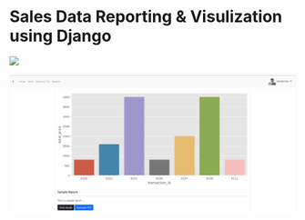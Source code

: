 # Sales Data Reporting & Visulization using Django

![](https://img.shields.io/badge/left-right-f39f37)

![This is an image](https://github.com/princexoleo/Generate_and_visulaize_sales_data/blob/main/img_ss/reports_home.png)